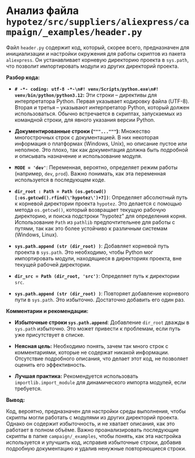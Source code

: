 # Анализ файла `hypotez/src/suppliers/aliexpress/campaign/_examples/header.py`

Файл `header.py` содержит код, который, скорее всего, предназначен для инициализации и настройки окружения для работы скриптов из пакета `aliexpress`. Он устанавливает корневую директорию проекта в `sys.path`, что позволит импортировать модули из других директорий проекта.

**Разбор кода:**

* **`# -*- coding: utf-8 -*-\n#! venv/Scripts/python.exe\n#! venv/bin/python/python3.12`:** Эти строки – директивы для интерпретатора Python. Первая указывает кодировку файла (UTF-8).  Вторая и третья – указывают интерпретатор Python, который должен использоваться.  Обычно встречается в скриптах, запускаемых из командной строки, для явного указания версии Python.

* **Документированные строки (`"""..."""`)**:  Множество многострочных строк с документацией.  В них некоторая информация о платформах (Windows, Unix), но описание пустое или неполное. Это плохо, так как документация должна быть подробной и описывать назначение и использование модуля.

* **`MODE = 'dev'`**:  Переменная, вероятно, определяет режим работы (например, `dev`, `prod`).  Важно понимать, как эта переменная используется в последующем коде.

* **`dir_root : Path = Path (os.getcwd()[:os.getcwd().rfind(\'hypotez\')+7])`**:  Определяет абсолютный путь к корневой директории проекта `hypotez`.  Это делается с помощью метода `os.getcwd()`, который возвращает текущую рабочую директорию, и поиска подстроки "hypotez" для определения корня.  Использование `Path` из `pathlib` предпочтительнее для работы с путями, так как это более устойчиво к различным системам (Windows, Linux).

* **`sys.path.append (str (dir_root) )`**: Добавляет корневой путь проекта в `sys.path`. Это необходимо, чтобы Python мог импортировать модули, находящиеся в директориях проекта, вне текущей рабочей директории.

* **`dir_src = Path (dir_root, 'src')`**:  Определяет путь к директории `src`.

* **`sys.path.append (str (dir_root) )`**:  Повторяет добавление корневого пути в `sys.path`. Это избыточно.  Достаточно добавить его один раз.

**Комментарии и рекомендации:**

* **Избыточные строки `sys.path.append`**:  Добавление `dir_root` дважды в `sys.path` избыточно.  Это может привести к проблемам, если путь уже присутствует в списке.

* **Неясная цель:**  Необходимо понять, зачем так много строк с комментариями, которые не содержат никакой информации.  Отсутствие подробного описания, что делает этот код, не позволяет оценить его эффективность.

* **Лучшая практика:** Рекомендуется использовать `importlib.import_module` для динамического импорта модулей, если требуется.

**Вывод:**

Код, вероятно, предназначен для настройки среды выполнения, чтобы скрипты могли работать с модулями из других директорий проекта.  Однако он содержит избыточность, и не хватает описания, как это работает в полном объёме. Важно проанализировать последующие скрипты в папке `campaign/_examples`, чтобы понять, как эта настройка используется и улучшить код, исправив избыточные строки, добавив подробную документацию и удалив ненужные повторяющиеся строки.